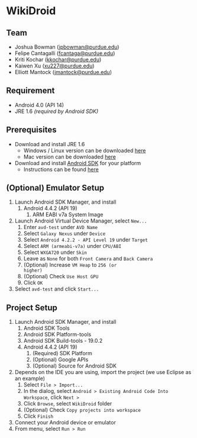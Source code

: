 # WikiDroid

## Team

* Joshua Bowman (jpbowman@purdue.edu)
* Felipe Cantagalli (fcantaga@purdue.edu)
* Kriti Kochar (kkochar@purdue.edu)
* Kaiwen Xu (xu227@purdue.edu)
* Elliott Mantock (jmantock@purdue.edu)

## Requirement

* Android 4.0 (API 14)
* JRE 1.6 _(required by Android SDK)_

## Prerequisites

* Download and install JRE 1.6
	* Windows / Linux version can be downloaded [here](http://www.oracle.com/technetwork/java/javase/downloads/java-archive-downloads-javase6-419409.html#jre-6u45-oth-JPR)
	* Mac version can be downloaded [here](http://support.apple.com/kb/DL1572)
* Download and install [Android SDK](https://developer.android.com/sdk/index.html) for your platform
	* Instructions can be found [here](https://developer.android.com/sdk/installing/index.html)

## (Optional) Emulator Setup

1. Launch Android SDK Manager, and install
	1. Android 4.4.2 (API 19)
		1. ARM EABI v7a System Image
2. Launch Android Virtual Device Manager, select <code>New...</code>
	1. Enter <code>avd-test</code> under <code>AVD Name</code>
	2. Select <code>Galaxy Nexus</code> under <code>Device</code>
	3. Select <code>Android 4.2.2 - API Level 19</code> under <code>Target</code>
	4. Select <code>ARM (armeabi-v7a)</code> under <code>CPU/ABI</code>
	5. Select <code>WXGA720</code> under <code>Skin</code>
	6. Leave as <code>None</code> for both <code>Front Camera</code> and <code>Back Camera</code>
	7. (Optional) Increase <code>VM Heap</code> to <code>256 (or higher)</code>
	8. (Optional) Check <code>Use Host GPU</code>
	9. Click <code>OK</code>
3. Select <code>avd-test</code> and click <code>Start...</code>

## Project Setup

1. Launch Android SDK Manager, and install
	1. Android SDK Tools
	2. Android SDK Platform-tools
	3. Android SDK Build-tools - 19.0.2
	4. Android 4.4.2 (API 19)
		1. (Required) SDK Platform
		3. (Optional) Google APIs
		4. (Optional) Source for Android SDK
2. Depends on the IDE you are using, import the project (we use Eclipse as an example)
	1. Select <code>File > Import...</code>
	2. In the dialog, select <code>Android > Existing Android Code Into Workspace</code>, click <code>Next ></code>
	3. Click <code>Browse</code>, select <code>WikiDroid</code> folder
	4. (Optional) Check <code>Copy projects into workspace</code>
	5. Click <code>Finish</code>
3. Connect your Android device or emulator
4. From menu, select <code>Run > Run</code>